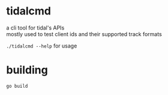 # tidalcmd
a cli tool for tidal's APIs\
mostly used to test client ids and their supported track formats

`./tidalcmd --help` for usage

# building
`go build`